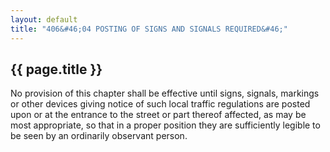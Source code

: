 ```yaml
---
layout: default 
title: "406&#46;04 POSTING OF SIGNS AND SIGNALS REQUIRED&#46;"
---
```


{{ page.title }}
----------------

No provision of this chapter shall be effective until signs, signals,
markings or other devices giving notice of such local traffic
regulations are posted upon or at the entrance to the street or part
thereof affected, as may be most appropriate, so that in a proper
position they are sufficiently legible to be seen by an ordinarily
observant person.
